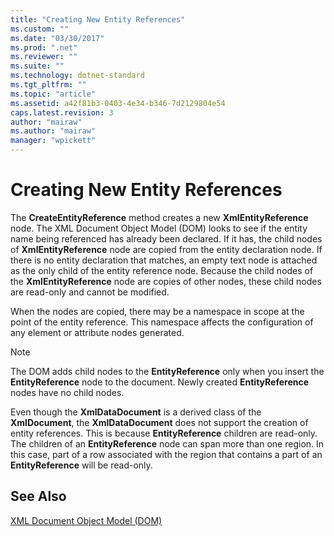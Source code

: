 ```yaml
---
title: "Creating New Entity References"
ms.custom: ""
ms.date: "03/30/2017"
ms.prod: ".net"
ms.reviewer: ""
ms.suite: ""
ms.technology: dotnet-standard
ms.tgt_pltfrm: ""
ms.topic: "article"
ms.assetid: a42f81b3-0403-4e34-b346-7d2129804e54
caps.latest.revision: 3
author: "mairaw"
ms.author: "mairaw"
manager: "wpickett"
---
```

# Creating New Entity References
The **CreateEntityReference** method creates a new **XmlEntityReference** node. The XML Document Object Model (DOM) looks to see if the entity name being referenced has already been declared. If it has, the child nodes of **XmlEntityReference** node are copied from the entity declaration node. If there is no entity declaration that matches, an empty text node is attached as the only child of the entity reference node. Because the child nodes of the **XmlEntityReference** node are copies of other nodes, these child nodes are read-only and cannot be modified.  
  
 When the nodes are copied, there may be a namespace in scope at the point of the entity reference. This namespace affects the configuration of any element or attribute nodes generated.  
  
> [!NOTE]
>  The DOM adds child nodes to the **EntityReference** only when you insert the **EntityReference** node to the document. Newly created **EntityReference** nodes have no child nodes.  
  
 Even though the **XmlDataDocument** is a derived class of the **XmlDocument**, the **XmlDataDocument** does not support the creation of entity references. This is because **EntityReference** children are read-only. The children of an **EntityReference** node can span more than one region. In this case, part of a row associated with the region that contains a part of an **EntityReference** will be read-only.  
  
## See Also  
 [XML Document Object Model (DOM)](../../../../docs/standard/data/xml/xml-document-object-model-dom.md)
